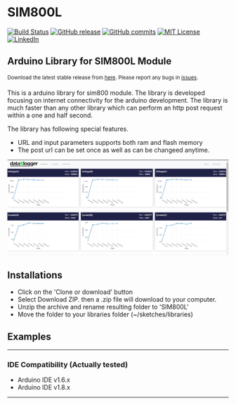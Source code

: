 # SIM800L 

<!-- Badges -->
[![Build Status][build-shield]][build-url]
[![GitHub release][release-shield]][release-url]
[![GitHub commits][commits-shield]][commits-url]
[![MIT License][license-shield]][license-url]
[![LinkedIn][linkedin-shield]][linkedin-url]


## Arduino Library for SIM800L Module
<sup> Download the latest stable release from [here][download-latest]. Please report any bugs in [issues][report-bug].</sup>

This is a arduino library for sim800 module. The library is developed focusing on internet connectivity for the arduino development. The library is much faster than any other library which can perform an http post request within a one and half second.

The library has following special features.
- URL and input parameters supports both ram and flash memory 
- The post url can be set once as well as can be changeed anytime.


[![Product Name Screen Shot][product-screenshot]](https://example.com)


## Installations
- Click on the 'Clone or download' button
- Select Download ZIP. then a .zip file will download to your computer.
- Unzip the archive and rename resulting folder to 'SIM800L'
- Move the folder to your libraries folder (~/sketches/libraries)

## Examples 

<hr>

### IDE Compatibility (Actually tested)

- Arduino IDE v1.6.x
- Arduino IDE v1.8.x

<hr>



<!-- MARKDOWN LINKS & IMAGES -->
<!-- https://www.markdownguide.org/basic-syntax/#reference-style-links -->
[build-shield]:https://travis-ci.org/Marzogh/SPIMemory.svg?style=for-the-badge
[build-url]: https://travis-ci.org/Marzogh/SPIMemory

[release-shield]: https://img.shields.io/github/release/shuvangkar/SIM800L.svg
[release-url]: https://github.com/shuvangkar/SIM800L

[commits-shield]: https://img.shields.io/github/commits-since/shuvangkar/SIM800L/v0.1.0
[commits-url]: https://img.shields.io/github/commits-since/shuvangkar/SIM800L/v0.1.0


[license-shield]: https://img.shields.io/github/license/shuvangkar/SIM800L
[license-url]: https://github.com/shuvangkar/SIM800L/blob/master/LICENSE.txt


[linkedin-shield]: https://img.shields.io/badge/-LinkedIn-black.svg?logo=linkedin&colorB=555
[linkedin-url]: https://linkedin.com/in/shuvangkar

<!-- Product Screenshot -->
[product-screenshot]: resources/screenshot1.png

<!-- Download links -->
[download-latest]:https://github.com/shuvangkar/SIM800L/releases/latest
[report-bug]: https://github.com/shuvangkar/SIM800L/issues/new